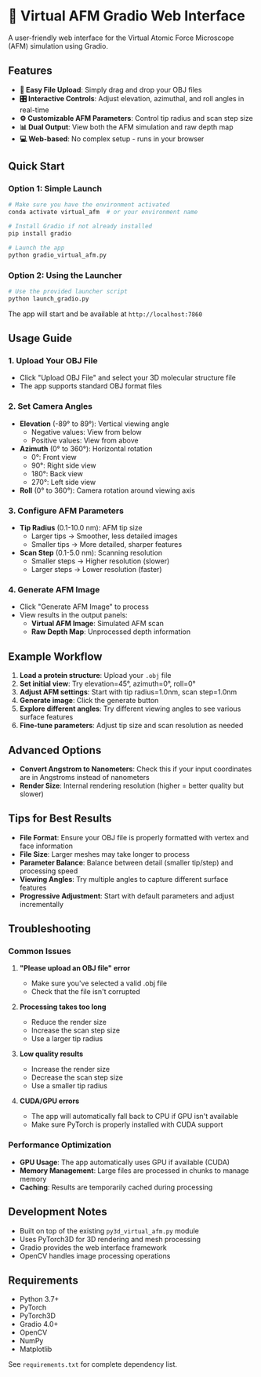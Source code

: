 # 🔬 Virtual AFM Gradio Web Interface

A user-friendly web interface for the Virtual Atomic Force Microscope (AFM) simulation using Gradio.

## Features

- **📁 Easy File Upload**: Simply drag and drop your OBJ files
- **🎛️ Interactive Controls**: Adjust elevation, azimuthal, and roll angles in real-time
- **⚙️ Customizable AFM Parameters**: Control tip radius and scan step size
- **📊 Dual Output**: View both the AFM simulation and raw depth map
- **💻 Web-based**: No complex setup - runs in your browser

## Quick Start

### Option 1: Simple Launch
```bash
# Make sure you have the environment activated
conda activate virtual_afm  # or your environment name

# Install Gradio if not already installed
pip install gradio

# Launch the app
python gradio_virtual_afm.py
```

### Option 2: Using the Launcher
```bash
# Use the provided launcher script
python launch_gradio.py
```

The app will start and be available at `http://localhost:7860`

## Usage Guide

### 1. Upload Your OBJ File
- Click "Upload OBJ File" and select your 3D molecular structure file
- The app supports standard OBJ format files

### 2. Set Camera Angles
- **Elevation** (-89° to 89°): Vertical viewing angle
  - Negative values: View from below
  - Positive values: View from above
- **Azimuth** (0° to 360°): Horizontal rotation
  - 0°: Front view
  - 90°: Right side view
  - 180°: Back view  
  - 270°: Left side view
- **Roll** (0° to 360°): Camera rotation around viewing axis

### 3. Configure AFM Parameters
- **Tip Radius** (0.1-10.0 nm): AFM tip size
  - Larger tips → Smoother, less detailed images
  - Smaller tips → More detailed, sharper features
- **Scan Step** (0.1-5.0 nm): Scanning resolution
  - Smaller steps → Higher resolution (slower)
  - Larger steps → Lower resolution (faster)

### 4. Generate AFM Image
- Click "Generate AFM Image" to process
- View results in the output panels:
  - **Virtual AFM Image**: Simulated AFM scan
  - **Raw Depth Map**: Unprocessed depth information

## Example Workflow

1. **Load a protein structure**: Upload your `.obj` file
2. **Set initial view**: Try elevation=45°, azimuth=0°, roll=0°
3. **Adjust AFM settings**: Start with tip radius=1.0nm, scan step=1.0nm
4. **Generate image**: Click the generate button
5. **Explore different angles**: Try different viewing angles to see various surface features
6. **Fine-tune parameters**: Adjust tip size and scan resolution as needed

## Advanced Options

- **Convert Angstrom to Nanometers**: Check this if your input coordinates are in Angstroms instead of nanometers
- **Render Size**: Internal rendering resolution (higher = better quality but slower)

## Tips for Best Results

- **File Format**: Ensure your OBJ file is properly formatted with vertex and face information
- **File Size**: Larger meshes may take longer to process
- **Parameter Balance**: Balance between detail (smaller tip/step) and processing speed
- **Viewing Angles**: Try multiple angles to capture different surface features
- **Progressive Adjustment**: Start with default parameters and adjust incrementally

## Troubleshooting

### Common Issues

1. **"Please upload an OBJ file" error**
   - Make sure you've selected a valid .obj file
   - Check that the file isn't corrupted

2. **Processing takes too long**
   - Reduce the render size
   - Increase the scan step size
   - Use a larger tip radius

3. **Low quality results**
   - Increase the render size
   - Decrease the scan step size
   - Use a smaller tip radius

4. **CUDA/GPU errors**
   - The app will automatically fall back to CPU if GPU isn't available
   - Make sure PyTorch is properly installed with CUDA support

### Performance Optimization

- **GPU Usage**: The app automatically uses GPU if available (CUDA)
- **Memory Management**: Large files are processed in chunks to manage memory
- **Caching**: Results are temporarily cached during processing

## Development Notes

- Built on top of the existing `py3d_virtual_afm.py` module
- Uses PyTorch3D for 3D rendering and mesh processing
- Gradio provides the web interface framework
- OpenCV handles image processing operations

## Requirements

- Python 3.7+
- PyTorch
- PyTorch3D
- Gradio 4.0+
- OpenCV
- NumPy
- Matplotlib

See `requirements.txt` for complete dependency list.

